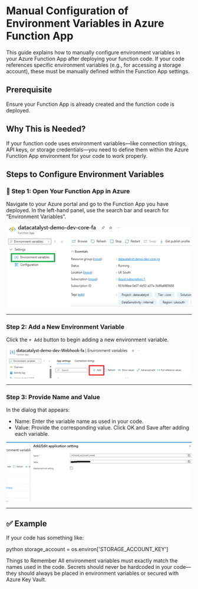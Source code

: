 # Manual Configuration of Environment Variables in Azure Function App
This guide explains how to manually configure environment variables in your Azure Function App after deploying your function code. If your code references specific environment variables (e.g., for accessing a storage account), these must be manually defined within the Function App settings.

## Prerequisite
Ensure your Function App is already created and the function code is deployed.

## Why This is Needed?
If your function code uses environment variables—like connection strings, API keys, or storage credentials—you need to define them within the Azure Function App environment for your code to work properly.

##  Steps to Configure Environment Variables
### 🔹 Step 1: Open Your Function App in Azure
Navigate to your Azure portal and go to the Function App you have deployed. In the left-hand panel, use the search bar and search for “Environment Variables”.

[![Step 1 - Open Function App](Image/functionapp1.png)](Image/functionapp1.png)

---

### Step 2: Add a New Environment Variable
Click the `+ Add` button to begin adding a new environment variable.

[![Step 2 - Add Environment Variable](Image/functionapp2.png)](Image/functionapp2.png)

---

### Step 3: Provide Name and Value
In the dialog that appears:

- Name: Enter the variable name as used in your code.
- Value: Provide the corresponding value.
Click OK and Save after adding each variable.

[![Step 3 - Provide Name and Value](Image/functionapp3.png)](Image/functionapp3.png)

---

## ✅ Example

If your code has something like:

python
storage_account = os.environ['STORAGE_ACCOUNT_KEY']


Things to Remember
All environment variables must exactly match the names used in the code.
Secrets should never be hardcoded in your code—they should always be placed in environment variables or secured with Azure Key Vault.
